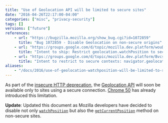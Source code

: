 ```yaml
---
title: "Use of Geolocation API will be limited to secure sites"
date: "2016-04-26T22:17:00-04:00"
categories: ["misc", "privacy-security"]
tags: []
versions: ["future"]
references:
    - url: "https://bugzilla.mozilla.org/show_bug.cgi?id=1072859"
      title: "Bug 1072859 - Disable Geolocation on non-secure origins"
    - url: "https://groups.google.com/d/topic/mozilla.dev.platform/wouDQLBbm9A/discussion"
      title: "Intent to ship: Restrict geolocation.watchPosition to secure contexts"
    - url: "https://groups.google.com/d/topic/mozilla.dev.platform/BvcsTpAqIsQ/discussion"
      title: "Intent to restrict to secure contexts: navigator.geolocation"
aliases:
    - "/docs/2016/use-of-geolocation-watchposition-will-be-limited-to-secure-sites/"
---
```

As part of the [insecure HTTP deprecation](https://www.fxsitecompat.com/en-CA/docs/2015/insecure-http-will-be-deprecated/), the [Geolocation API](https://developer.mozilla.org/en-US/docs/Web/API/Geolocation) will soon be available only to sites using a secure connection. [Chrome 50](https://developers.google.com/web/updates/2016/04/geolocation-on-secure-contexts-only) has already introduced this limitation.

**Update**: Updated this document as Mozilla developers have decided to disable not only [`watchPosition`](https://developer.mozilla.org/en-US/docs/Web/API/Geolocation/watchPosition) but also the [`getCurrentPosition`](https://developer.mozilla.org/en-US/docs/Web/API/Geolocation/getCurrentPosition) method on non-secure sites.
